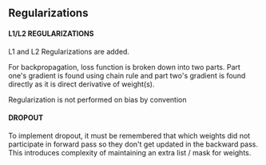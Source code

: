 ## Regularizations

#### L1/L2 REGULARIZATIONS

L1 and L2 Regularizations are added.

For backpropagation, loss function is broken down into two parts. Part one's gradient is found using chain rule and part two's gradient is found directly as it is direct derivative of weight(s).

Regularization is not performed on bias by convention

#### DROPOUT

To implement dropout, it must be remembered that which weights did not participate in forward pass so they don't get updated in the backward pass. This introduces complexity of maintaining an extra list / mask for weights.